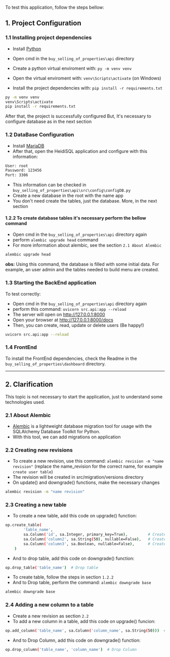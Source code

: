 To test this application, follow the steps bellow:

## 1. Project Configuration

### 1.1 Installing project dependencies

- Install [Python](https://www.python.org/downloads/)

- Open cmd in the `buy_selling_of_properties\api` directory
- Create a python virtual enviroment with: `py -m venv venv`
- Open the virtual enviroment with: `venv\Scripts\activate` (on Windows)
- Install the project dependencies with: `pip install -r requirements.txt`

```sh
py -m venv venv
venv\Scripts\activate
pip install -r requirements.txt
```

After that, the project is successfully configured
But, It's necessary to configure database as in the next section


### 1.2 DataBase Configuration
- Install [MariaDB](https://mariadb.org/download/?t=mariadb&o=true&p=mariadb&r=10.3.13&os=windows&cpu=x86&pkg=msi)
- After that, open the HeidiSQL application and configure with this information:
```sh
User: root
Password: 123456
Port: 3306
```
- This information can be checked in `buy_selling_of_properties\api\src\config\configDB.py`
- Create a new database in the root with the name app
- You don't need create the tables, just the database. More, in the next section

#### 1.2.2 To create database tables it's necessary perform the bellow command
- Open cmd in the `buy_selling_of_properties\api` directory again
- perform `alembic upgrade head` command 
- For more information about alembic, see the section `2.1 About Alembic`

```sh
alembic upgrade head
```

**obs:** Using this command, the database is filled with some initial data. For example, an user admin and the tables needed to build menu are created.


### 1.3 Starting the BackEnd application

To test correctly:
- Open cmd in the `buy_selling_of_properties\api` directory again
- perform this command: `uvicorn src.api:app --reload`
- The server will open on http://127.0.0.1:8000
- Open your browser at http://127.0.0.1:8000/docs
- Then, you can create, read, update or delete users (Be happy!)

```sh
uvicorn src.api:app --reload
```
### 1.4 FrontEnd

To install the FrontEnd dependencies, check the Readme in the `buy_selling_of_properties\dashboard` directory.

___

## 2. Clarification

This topic is not necessary to start the application, just to understand some technologies used.

### 2.1 About Alembic
- [Alembic](https://alembic.sqlalchemy.org/en/latest/tutorial.html) is a lightweight database migration tool for usage with the SQLAlchemy Database Toolkit for Python.
- With this tool, we can add migrations on application

### 2.2 Creating new revisions
- To create a new revision, use this command: `alembic revision -m "name revision"` 
  (replace the name_revision for the correct name, for example `create user table`)
- The revision will be created in src/migration/versions directory
- On update() and downgrade() functions, make the necessary changes

```sh
alembic revision -m "name revision"
```

### 2.3 Creating a new table
- To create a new table, add this code on upgrade() function:
```sh
op.create_table(
        'table_name',
        sa.Column('id', sa.Integer, primary_key=True),         # Create an id column of integer type as priority key and auto increment
        sa.Column('column2', sa.String(50), nullable=False),   # Create a column of type String(50), with not null
        sa.Column('column3', sa.Boolean, nullable=False),      # Create an id column of Boolean type, with not null
    )
```

- And to drop table, add this code on downgrade() function:
```sh
op.drop_table('table_name')  # Drop table
```

- To create table, follow the steps in section `1.2.2`
- And to Drop table, perform the command: `alembic downgrade base`

```sh
alembic downgrade base
```

### 2.4 Adding a new column to a table
- Create a new revision as section `2.2`
- To add a new column in a table, add this code on upgrade() funcion:
```sh
op.add_column('table_name', sa.Column('column_name', sa.String(50)))  # Adds a new column in table 'table_name'. Data type can be changed
```
    
- And to Drop Column, add this code on downgrade() function:
```sh
op.drop_column('table_name', 'column_name')  # Drop Column
```